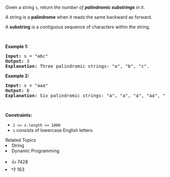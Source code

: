 <p>Given a string <code>s</code>, return <em>the number of <strong>palindromic substrings</strong> in it</em>.</p>

<p>A string is a <strong>palindrome</strong> when it reads the same backward as forward.</p>

<p>A <strong>substring</strong> is a contiguous sequence of characters within the string.</p>

<p>&nbsp;</p>
<p><strong>Example 1:</strong></p>

<pre>
<strong>Input:</strong> s = &quot;abc&quot;
<strong>Output:</strong> 3
<strong>Explanation:</strong> Three palindromic strings: &quot;a&quot;, &quot;b&quot;, &quot;c&quot;.
</pre>

<p><strong>Example 2:</strong></p>

<pre>
<strong>Input:</strong> s = &quot;aaa&quot;
<strong>Output:</strong> 6
<strong>Explanation:</strong> Six palindromic strings: &quot;a&quot;, &quot;a&quot;, &quot;a&quot;, &quot;aa&quot;, &quot;aa&quot;, &quot;aaa&quot;.
</pre>

<p>&nbsp;</p>
<p><strong>Constraints:</strong></p>

<ul>
	<li><code>1 &lt;= s.length &lt;= 1000</code></li>
	<li><code>s</code> consists of lowercase English letters.</li>
</ul>
<div><div>Related Topics</div><div><li>String</li><li>Dynamic Programming</li></div></div><br><div><li>👍 7428</li><li>👎 163</li></div>